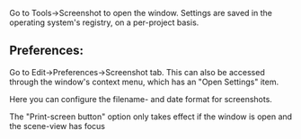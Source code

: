 Go to Tools->Screenshot to open the window. Settings are saved in the operating system's registry, on a per-project basis.

Preferences:
--------------------
Go to Edit->Preferences->Screenshot tab. This can also be accessed through the window's context menu, which has an "Open Settings" item.

Here you can configure the filename- and date format for screenshots.

The "Print-screen button" option only takes effect if the window is open and the scene-view has focus